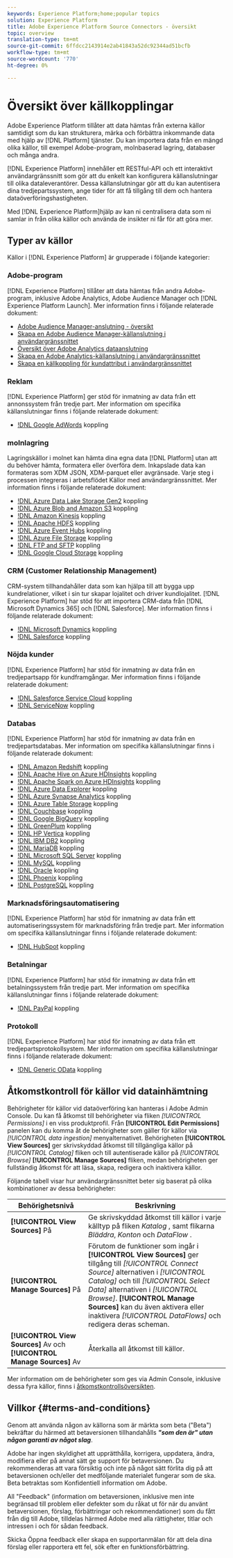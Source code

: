 ```yaml
---
keywords: Experience Platform;home;popular topics
solution: Experience Platform
title: Adobe Experience Platform Source Connectors - översikt
topic: overview
translation-type: tm+mt
source-git-commit: 6ffdcc2143914e2ab41843a52dc92344ad51bcfb
workflow-type: tm+mt
source-wordcount: '770'
ht-degree: 0%

---
```



# Översikt över källkopplingar

Adobe Experience Platform tillåter att data hämtas från externa källor samtidigt som du kan strukturera, märka och förbättra inkommande data med hjälp av [!DNL Platform] tjänster. Du kan importera data från en mängd olika källor, till exempel Adobe-program, molnbaserad lagring, databaser och många andra.

[!DNL Experience Platform] innehåller ett RESTful-API och ett interaktivt användargränssnitt som gör att du enkelt kan konfigurera källanslutningar till olika dataleverantörer. Dessa källanslutningar gör att du kan autentisera dina tredjepartssystem, ange tider för att få tillgång till dem och hantera dataöverföringshastigheten.

Med [!DNL Experience Platform]hjälp av kan ni centralisera data som ni samlar in från olika källor och använda de insikter ni får för att göra mer.

## Typer av källor

Källor i [!DNL Experience Platform] är grupperade i följande kategorier:

### Adobe-program

[!DNL Experience Platform] tillåter att data hämtas från andra Adobe-program, inklusive Adobe Analytics, Adobe Audience Manager och [!DNL Experience Platform Launch]. Mer information finns i följande relaterade dokument:

- [Adobe Audience Manager-anslutning - översikt](connectors/adobe-applications/audience-manager.md)
- [Skapa en Adobe Audience Manager-källanslutning i användargränssnittet](./tutorials/ui/create/adobe-applications/audience-manager.md)
- [Översikt över Adobe Analytics dataanslutning](connectors/adobe-applications/analytics.md)
- [Skapa en Adobe Analytics-källanslutning i användargränssnittet](./tutorials/ui/create/adobe-applications/analytics.md)
- [Skapa en källkoppling för kundattribut i användargränssnittet](./tutorials/ui/create/adobe-applications/customer-attributes.md)

### Reklam

[!DNL Experience Platform] ger stöd för inmatning av data från ett annonssystem från tredje part. Mer information om specifika källanslutningar finns i följande relaterade dokument:

- [!DNL Google AdWords](connectors/advertising/ads.md) koppling

### molnlagring

Lagringskällor i molnet kan hämta dina egna data [!DNL Platform] utan att du behöver hämta, formatera eller överföra dem. Inkapslade data kan formateras som XDM JSON, XDM-parquet eller avgränsade. Varje steg i processen integreras i arbetsflödet Källor med användargränssnittet. Mer information finns i följande relaterade dokument:

- [!DNL Azure Data Lake Storage Gen2](connectors/cloud-storage/adls-gen2.md) koppling
- [!DNL Azure Blob and Amazon S3](connectors/cloud-storage/blob-s3.md) koppling
- [!DNL Amazon Kinesis](connectors/cloud-storage/kinesis.md) koppling
- [!DNL Apache HDFS](connectors/cloud-storage/hdfs.md) koppling
- [!DNL Azure Event Hubs](connectors/cloud-storage/eventhub.md) koppling
- [!DNL Azure File Storage](connectors/cloud-storage/azure-file-storage.md) koppling
- [!DNL FTP and SFTP](connectors/cloud-storage/ftp-sftp.md) koppling
- [!DNL Google Cloud Storage](connectors/cloud-storage/google-cloud-storage.md) koppling

### CRM (Customer Relationship Management)

CRM-system tillhandahåller data som kan hjälpa till att bygga upp kundrelationer, vilket i sin tur skapar lojalitet och driver kundlojalitet. [!DNL Experience Platform] har stöd för att importera CRM-data från [!DNL Microsoft Dynamics 365] och [!DNL Salesforce]. Mer information finns i följande relaterade dokument:

- [!DNL Microsoft Dynamics](connectors/crm/ms-dynamics.md) koppling
- [!DNL Salesforce](connectors/crm/salesforce.md) koppling

### Nöjda kunder

[!DNL Experience Platform] har stöd för inmatning av data från en tredjepartsapp för kundframgångar. Mer information finns i följande relaterade dokument:

- [!DNL Salesforce Service Cloud](connectors/customer-success/salesforce-service-cloud.md) koppling
- [!DNL ServiceNow](connectors/customer-success/servicenow.md) koppling

### Databas

[!DNL Experience Platform] har stöd för inmatning av data från en tredjepartsdatabas. Mer information om specifika källanslutningar finns i följande relaterade dokument:

- [!DNL Amazon Redshift](connectors/databases/redshift.md) koppling
- [!DNL Apache Hive on Azure HDInsights](connectors/databases/hive.md) koppling
- [!DNL Apache Spark on Azure HDInsights](connectors/databases/spark.md) koppling
- [!DNL Azure Data Explorer](connectors/databases/data-explorer.md) koppling
- [!DNL Azure Synapse Analytics](connectors/databases/synapse-analytics.md) koppling
- [!DNL Azure Table Storage](connectors/databases/ats.md) koppling
- [!DNL Couchbase](connectors/databases/couchbase.md) koppling
- [!DNL Google BigQuery](connectors/databases/bigquery.md) koppling
- [!DNL GreenPlum](connectors/databases/greenplum.md) koppling
- [!DNL HP Vertica](connectors/databases/hp-vertica.md) koppling
- [!DNL IBM DB2](connectors/databases/ibm-db2.md) koppling
- [!DNL MariaDB](connectors/databases/mariadb.md) koppling
- [!DNL Microsoft SQL Server](connectors/databases/sql-server.md) koppling
- [!DNL MySQL](connectors/databases/mysql.md) koppling
- [!DNL Oracle](connectors/databases/oracle.md) koppling
- [!DNL Phoenix](connectors/databases/phoenix.md) koppling
- [!DNL PostgreSQL](connectors/databases/postgres.md) koppling

### Marknadsföringsautomatisering

[!DNL Experience Platform] har stöd för inmatning av data från ett automatiseringssystem för marknadsföring från tredje part. Mer information om specifika källanslutningar finns i följande relaterade dokument:

- [!DNL HubSpot](connectors/marketing-automation/hubspot.md) koppling

### Betalningar

[!DNL Experience Platform] har stöd för inmatning av data från ett betalningssystem från tredje part. Mer information om specifika källanslutningar finns i följande relaterade dokument:

- [!DNL PayPal](connectors/payments/paypal.md) koppling

### Protokoll

[!DNL Experience Platform] har stöd för inmatning av data från ett tredjepartsprotokollsystem. Mer information om specifika källanslutningar finns i följande relaterade dokument:

- [!DNL Generic OData](connectors/protocols/odata.md) koppling

## Åtkomstkontroll för källor vid datainhämtning

Behörigheter för källor vid dataöverföring kan hanteras i Adobe Admin Console. Du kan få åtkomst till behörigheter via fliken *[!UICONTROL Permissions]* i en viss produktprofil. Från **[!UICONTROL Edit Permissions]** panelen kan du komma åt de behörigheter som gäller för källor via *[!UICONTROL data ingestion]* menyalternativet. Behörigheten **[!UICONTROL View Sources]** ger skrivskyddad åtkomst till tillgängliga källor på *[!UICONTROL Catalog]* fliken och till autentiserade källor på *[!UICONTROL Browse]* **[!UICONTROL Manage Sources]** fliken, medan behörigheten ger fullständig åtkomst för att läsa, skapa, redigera och inaktivera källor.

Följande tabell visar hur användargränssnittet beter sig baserat på olika kombinationer av dessa behörigheter:

| Behörighetsnivå | Beskrivning |
| ---- | ----|
| **[!UICONTROL View Sources]** På | Ge skrivskyddad åtkomst till källor i varje källtyp på fliken *Katalog* , samt flikarna *Bläddra*, *Konton* och *DataFlow* . |
| **[!UICONTROL Manage Sources]** På | Förutom de funktioner som ingår i **[!UICONTROL View Sources]** ger tillgång till *[!UICONTROL Connect Source]* alternativen i *[!UICONTROL Catalog]* och till *[!UICONTROL Select Data]* alternativen i *[!UICONTROL Browse]*. **[!UICONTROL Manage Sources]** kan du även aktivera eller inaktivera *[!UICONTROL DataFlows]* och redigera deras scheman. |
| **[!UICONTROL View Sources]** Av och **[!UICONTROL Manage Sources]** Av | Återkalla all åtkomst till källor. |

Mer information om de behörigheter som ges via Admin Console, inklusive dessa fyra källor, finns i [åtkomstkontrollsöversikten](../access-control/home.md).

## Villkor {#terms-and-conditions}

Genom att använda någon av källorna som är märkta som beta (&quot;Beta&quot;) bekräftar du härmed att betaversionen tillhandahålls ***&quot;som den är&quot; utan någon garanti av något slag***.

Adobe har ingen skyldighet att upprätthålla, korrigera, uppdatera, ändra, modifiera eller på annat sätt ge support för betaversionen. Du rekommenderas att vara försiktig och inte på något sätt förlita dig på att betaversionen och/eller det medföljande materialet fungerar som de ska. Beta betraktas som Konfidentiell information om Adobe.

All &quot;Feedback&quot; (information om betaversionen, inklusive men inte begränsad till problem eller defekter som du råkat ut för när du använt betaversionen, förslag, förbättringar och rekommendationer) som du fått från dig till Adobe, tilldelas härmed Adobe med alla rättigheter, titlar och intressen i och för sådan feedback.

Skicka Öppna feedback eller skapa en supportanmälan för att dela dina förslag eller rapportera ett fel, sök efter en funktionsförbättring.
